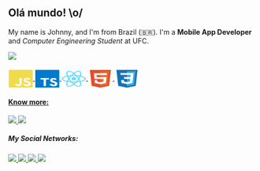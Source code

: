 ## Olá mundo! \o/
<p>My name is Johnny, and I'm from Brazil (🇧🇷). I'm a <b>Mobile App Developer</b> and <i>Computer Engineering Student</i> at UFC.</p>

<div>
  <a href="https://github.com/sr-johnny">
  <img height="180em" 
    src="https://github-readme-stats.vercel.app/api/top-langs/?username=sr-johnny&layout=compact&langs_count=16&theme=tokyonight"/>
</div>
<br/>
<div>
  <img align="center" alt="Johnny-Javascript" height="37.5" width="50" 
    src="https://raw.githubusercontent.com/devicons/devicon/master/icons/javascript/javascript-plain.svg">
  <img align="center" alt="Johnny-Typescript" height="37.5" width="50" 
    src="https://raw.githubusercontent.com/devicons/devicon/master/icons/typescript/typescript-plain.svg">
  <img align="center" alt="Johnny-React" height="37.5" width="50" 
    src="https://raw.githubusercontent.com/devicons/devicon/master/icons/react/react-original.svg">
  <img align="center" alt="Johnny-HTML-5" height="37.5" width="50" 
    src="https://raw.githubusercontent.com/devicons/devicon/master/icons/html5/html5-original.svg">
  <img align="center" alt="Johnny-CSS-3" height="37.5" width="50" 
    src="https://raw.githubusercontent.com/devicons/devicon/master/icons/css3/css3-original.svg">
</div>

<h4>Know more:</h4>
<a href="https://www.linkedin.com/in/johnny-marques/" target="_blank">
  <img src="https://img.shields.io/badge/Linkedin-0A66C2?style=for-the-badge&logo=Linkedin&logoColor=white" />
</a>
<a href="http://lattes.cnpq.br/1530551688113238" target="_blank">
  <img src="https://img.shields.io/badge/Lattes-1F2D4A?style=for-the-badge" />
</a>

<h5>My Social Networks:</h5>
<a href="https://www.instagram.com/sr_johnny/" target="_blank">
  <img src="https://img.shields.io/badge/Instagram-E4405F?style=for-the-badge&logo=Instagram&logoColor=white" />
</a>
<a href="https://www.youtube.com/channel/UCNqO09FcTTxzINjqYifXpIw" target="_blank">
  <img src="https://img.shields.io/badge/YouTube-FF0000?style=for-the-badge&logo=Youtube&logoColor=white" />
</a> 
<a href="https://t.me/sr_johnny" target="_blank">
  <img src="https://img.shields.io/badge/Telegram-2CA5E0?style=for-the-badge&logo=Telegram&logoColor=white" />
</a>
<a href="mailto:johnny12mf@gmail.com" target="_blank">
  <img src="https://img.shields.io/badge/Gmail-D14836?style=for-the-badge&logo=Gmail&logoColor=white" />
</a>
